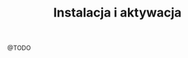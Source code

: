 ﻿---
title: "Instalacja i aktywacja"
description: "Jak zainstalować i aktywować Music Mastera w kilku prostych krokach."
weight: 100
---

@TODO